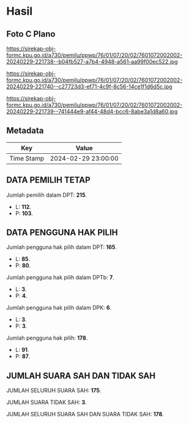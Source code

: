 # Hasil

## Foto C Plano

https://sirekap-obj-formc.kpu.go.id/a730/pemilu/ppwp/76/01/07/20/02/7601072002002-20240229-221738--b04fb527-a7b4-4948-a561-aa99f00ec522.jpg

https://sirekap-obj-formc.kpu.go.id/a730/pemilu/ppwp/76/01/07/20/02/7601072002002-20240229-221740--c27723d3-ef71-4c9f-8c56-14ce1f1d6d5c.jpg

https://sirekap-obj-formc.kpu.go.id/a730/pemilu/ppwp/76/01/07/20/02/7601072002002-20240229-221739--741444e9-af44-48d4-bcc6-8abe3a1d8a60.jpg


## Metadata

| Key        | Value               |
| ---------- | ------------------- |
| Time Stamp | 2024-02-29 23:00:00 |


## DATA PEMILIH TETAP

Jumlah pemilih dalam DPT: **215**.
 * L: **112**.
 * P: **103**.

## DATA PENGGUNA HAK PILIH

Jumlah pengguna hak pilih dalam DPT: **165**.
 * L: **85**.
 * P: **80**.

Jumlah pengguna hak pilih dalam DPTb: **7**.
 * L: **3**.
 * P: **4**.

Jumlah pengguna hak pilih dalam DPK: **6**.
 * L: **3**.
 * P: **3**.

Jumlah pengguna hak pilih: **178**.
 * L: **91**.
 * P: **87**.

## JUMLAH SUARA SAH DAN TIDAK SAH

JUMLAH SELURUH SUARA SAH: **175**.

JUMLAH SUARA TIDAK SAH: **3**.

JUMLAH SELURUH SUARA SAH DAN SUARA TIDAK SAH: **178**.


